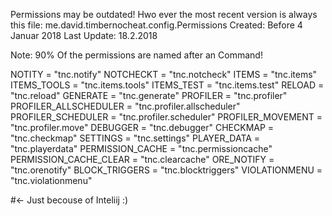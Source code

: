Permissions may be outdated! Hwo ever the most recent version is always this file: me.david.timbernocheat.config.Permissions
Created: Before 4 Januar 2018
Last Update: 18.2.2018

Note: 90% Of the permissions are named after an Command!

NOTITY = "tnc.notify"
NOTCHECKT = "tnc.notcheck"
ITEMS = "tnc.items"
ITEMS_TOOLS = "tnc.items.tools"
ITEMS_TEST = "tnc.items.test"
RELOAD = "tnc.reload"
GENERATE = "tnc.generate"
PROFILER = "tnc.profiler"
PROFILER_ALLSCHEDULER = "tnc.profiler.allscheduler"
PROFILER_SCHEDULER = "tnc.profiler.scheduler"
PROFILER_MOVEMENT = "tnc.profiler.move"
DEBUGGER = "tnc.debugger"
CHECKMAP = "tnc.checkmap"
SETTINGS = "tnc.settings"
PLAYER_DATA = "tnc.playerdata"
PERMISSION_CACHE = "tnc.permissioncache"
PERMISSION_CACHE_CLEAR = "tnc.clearcache"
ORE_NOTIFY = "tnc.orenotify"
BLOCK_TRIGGERS = "tnc.blocktriggers"
VIOLATIONMENU = "tnc.violationmenu"


#<- Just becouse of Inteliij :)